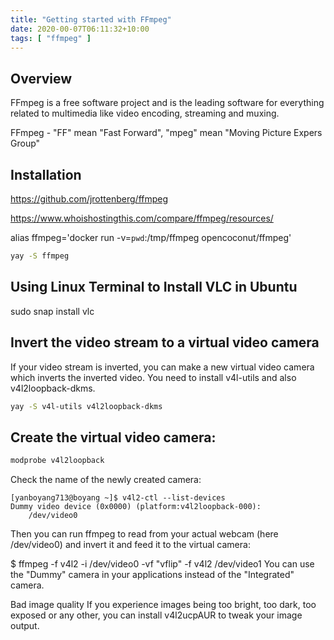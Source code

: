 ```yaml
---
title: "Getting started with FFmpeg"
date: 2020-00-07T06:11:32+10:00
tags: [ "ffmpeg" ]
---
```

## Overview
FFmpeg is a free software project and is the leading software for everything related to multimedia like video encoding, streaming and muxing.

FFmpeg - "FF" mean "Fast Forward", "mpeg" mean "Moving Picture Expers Group"

## Installation
https://github.com/jrottenberg/ffmpeg

https://www.whoishostingthis.com/compare/ffmpeg/resources/



alias ffmpeg='docker run -v=`pwd`:/tmp/ffmpeg opencoconut/ffmpeg'



```bash
yay -S ffmpeg
```



## Using Linux Terminal to Install VLC in Ubuntu
sudo snap install vlc

## Invert the video stream to a virtual video camera
If your video stream is inverted, you can make a new virtual video camera which inverts the inverted video. You need to install v4l-utils and also v4l2loopback-dkms.

```bash
yay -S v4l-utils v4l2loopback-dkms
```

## Create the virtual video camera:
```bash
modprobe v4l2loopback
```

Check the name of the newly created camera:
```console
[yanboyang713@boyang ~]$ v4l2-ctl --list-devices
Dummy video device (0x0000) (platform:v4l2loopback-000):
	/dev/video0
```

Then you can run ffmpeg to read from your actual webcam (here /dev/video0) and invert it and feed it to the virtual camera:

$ ffmpeg -f v4l2 -i /dev/video0 -vf "vflip" -f v4l2 /dev/video1
You can use the "Dummy" camera in your applications instead of the "Integrated" camera.

Bad image quality
If you experience images being too bright, too dark, too exposed or any other, you can install v4l2ucpAUR to tweak your image output.

